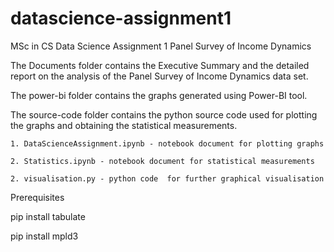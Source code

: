 # datascience-assignment1
MSc in CS Data Science Assignment 1
Panel Survey of Income Dynamics

The Documents folder contains the Executive Summary and the detailed report on the analysis of the Panel Survey of Income Dynamics data set.

The power-bi folder contains the graphs generated using Power-BI tool.

The source-code folder contains the python source code used for plotting the graphs and obtaining the statistical measurements.

    1. DataScienceAssignment.ipynb - notebook document for plotting graphs
    
    2. Statistics.ipynb - notebook document for statistical measurements
    
    2. visualisation.py - python code  for further graphical visualisation

Prerequisites

pip install tabulate

pip install mpld3
